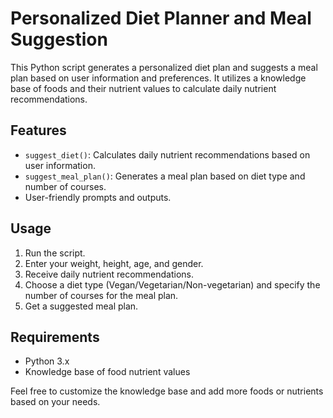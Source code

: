 # Personalized Diet Planner and Meal Suggestion

This Python script generates a personalized diet plan and suggests a meal plan based on user information and preferences. It utilizes a knowledge base of foods and their nutrient values to calculate daily nutrient recommendations. 

## Features

- `suggest_diet()`: Calculates daily nutrient recommendations based on user information.
- `suggest_meal_plan()`: Generates a meal plan based on diet type and number of courses.
- User-friendly prompts and outputs.

## Usage

1. Run the script.
2. Enter your weight, height, age, and gender.
3. Receive daily nutrient recommendations.
4. Choose a diet type (Vegan/Vegetarian/Non-vegetarian) and specify the number of courses for the meal plan.
5. Get a suggested meal plan.

## Requirements

- Python 3.x
- Knowledge base of food nutrient values

Feel free to customize the knowledge base and add more foods or nutrients based on your needs.

